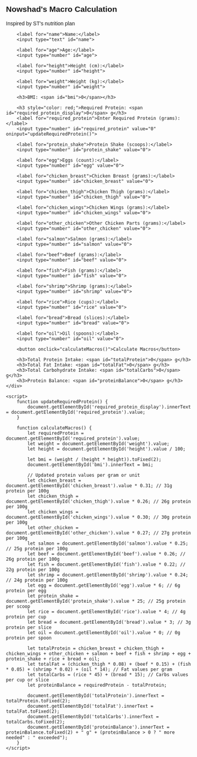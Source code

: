 <!DOCTYPE html>
<html lang="en">
<head>
    <meta charset="UTF-8">
    <meta name="viewport" content="width=device-width, initial-scale=1.0">
    <title>Nowshad's Macro Calculation</title>
    <style>
        body { font-family: Arial, sans-serif; margin: 20px; }
        .container { max-width: 500px; margin: auto; }
        input, button { margin: 10px 0; padding: 10px; width: 100%; }
    </style>
</head>
<body>
    <div class="container">
        <h2>Nowshad's Macro Calculation</h2>
        <p>Inspired by ST's nutrition plan</p>
        
        <label for="name">Name:</label>
        <input type="text" id="name">
        
        <label for="age">Age:</label>
        <input type="number" id="age">
        
        <label for="height">Height (cm):</label>
        <input type="number" id="height">
        
        <label for="weight">Weight (kg):</label>
        <input type="number" id="weight">
        
        <h3>BMI: <span id="bmi">0</span></h3>
        
        <h3 style="color: red;">Required Protein: <span id="required_protein_display">0</span> g</h3>
        <label for="required_protein">Enter Required Protein (grams):</label>
        <input type="number" id="required_protein" value="0" oninput="updateRequiredProtein()">
        
        <label for="protein_shake">Protein Shake (scoops):</label>
        <input type="number" id="protein_shake" value="0">
        
        <label for="egg">Eggs (count):</label>
        <input type="number" id="egg" value="0">
        
        <label for="chicken_breast">Chicken Breast (grams):</label>
        <input type="number" id="chicken_breast" value="0">
        
        <label for="chicken_thigh">Chicken Thigh (grams):</label>
        <input type="number" id="chicken_thigh" value="0">
        
        <label for="chicken_wings">Chicken Wings (grams):</label>
        <input type="number" id="chicken_wings" value="0">
        
        <label for="other_chicken">Other Chicken Parts (grams):</label>
        <input type="number" id="other_chicken" value="0">
        
        <label for="salmon">Salmon (grams):</label>
        <input type="number" id="salmon" value="0">
        
        <label for="beef">Beef (grams):</label>
        <input type="number" id="beef" value="0">
        
        <label for="fish">Fish (grams):</label>
        <input type="number" id="fish" value="0">
        
        <label for="shrimp">Shrimp (grams):</label>
        <input type="number" id="shrimp" value="0">
        
        <label for="rice">Rice (cups):</label>
        <input type="number" id="rice" value="0">
        
        <label for="bread">Bread (slices):</label>
        <input type="number" id="bread" value="0">
        
        <label for="oil">Oil (spoons):</label>
        <input type="number" id="oil" value="0">
        
        <button onclick="calculateMacros()">Calculate Macros</button>
        
        <h3>Total Protein Intake: <span id="totalProtein">0</span> g</h3>
        <h3>Total Fat Intake: <span id="totalFat">0</span> g</h3>
        <h3>Total Carbohydrate Intake: <span id="totalCarbs">0</span> g</h3>
        <h3>Protein Balance: <span id="proteinBalance">0</span> g</h3>
    </div>

    <script>
        function updateRequiredProtein() {
            document.getElementById('required_protein_display').innerText = document.getElementById('required_protein').value;
        }

        function calculateMacros() {
            let requiredProtein = document.getElementById('required_protein').value;
            let weight = document.getElementById('weight').value;
            let height = document.getElementById('height').value / 100;
            
            let bmi = (weight / (height * height)).toFixed(2);
            document.getElementById('bmi').innerText = bmi;
            
            // Updated protein values per gram or unit
            let chicken_breast = document.getElementById('chicken_breast').value * 0.31; // 31g protein per 100g
            let chicken_thigh = document.getElementById('chicken_thigh').value * 0.26; // 26g protein per 100g
            let chicken_wings = document.getElementById('chicken_wings').value * 0.30; // 30g protein per 100g
            let other_chicken = document.getElementById('other_chicken').value * 0.27; // 27g protein per 100g
            let salmon = document.getElementById('salmon').value * 0.25; // 25g protein per 100g
            let beef = document.getElementById('beef').value * 0.26; // 26g protein per 100g
            let fish = document.getElementById('fish').value * 0.22; // 22g protein per 100g
            let shrimp = document.getElementById('shrimp').value * 0.24; // 24g protein per 100g
            let egg = document.getElementById('egg').value * 6; // 6g protein per egg
            let protein_shake = document.getElementById('protein_shake').value * 25; // 25g protein per scoop
            let rice = document.getElementById('rice').value * 4; // 4g protein per cup
            let bread = document.getElementById('bread').value * 3; // 3g protein per slice
            let oil = document.getElementById('oil').value * 0; // 0g protein per spoon
            
            let totalProtein = chicken_breast + chicken_thigh + chicken_wings + other_chicken + salmon + beef + fish + shrimp + egg + protein_shake + rice + bread + oil;
            let totalFat = (chicken_thigh * 0.08) + (beef * 0.15) + (fish * 0.05) + (shrimp * 0.02) + (oil * 14); // Fat values per gram
            let totalCarbs = (rice * 45) + (bread * 15); // Carbs values per cup or slice
            let proteinBalance = requiredProtein - totalProtein;
            
            document.getElementById('totalProtein').innerText = totalProtein.toFixed(2);
            document.getElementById('totalFat').innerText = totalFat.toFixed(2);
            document.getElementById('totalCarbs').innerText = totalCarbs.toFixed(2);
            document.getElementById('proteinBalance').innerText = proteinBalance.toFixed(2) + " g" + (proteinBalance > 0 ? " more needed" : " exceeded");
        }
    </script>
</body>
</html>
